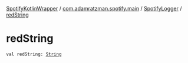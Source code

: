 [SpotifyKotlinWrapper](../../index.md) / [com.adamratzman.spotify.main](../index.md) / [SpotifyLogger](index.md) / [redString](./red-string.md)

# redString

`val redString: `[`String`](https://kotlinlang.org/api/latest/jvm/stdlib/kotlin/-string/index.html)